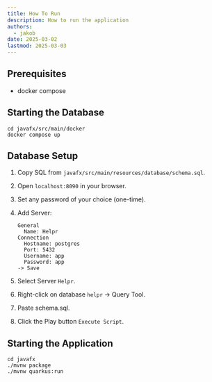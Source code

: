 ```yaml
---
title: How To Run
description: How to run the application
authors:
  - jakob
date: 2025-03-02
lastmod: 2025-03-03
---
```


## Prerequisites

- docker compose

## Starting the Database
```shell
cd javafx/src/main/docker
docker compose up
```

## Database Setup
1. Copy SQL from `javafx/src/main/resources/database/schema.sql`.

2. Open `localhost:8090` in your browser.

3. Set any password of your choice (one-time).

4. Add Server:

   ```
   General
     Name: Helpr
   Connection
     Hostname: postgres
     Port: 5432
     Username: app
     Password: app
   -> Save
   ```

5. Select Server `Helpr`.

6. Right-click on database `helpr` -> Query Tool.

7. Paste schema.sql.

8. Click the Play button `Execute Script`.

## Starting the Application

```shell
cd javafx
./mvnw package
./mvnw quarkus:run
```